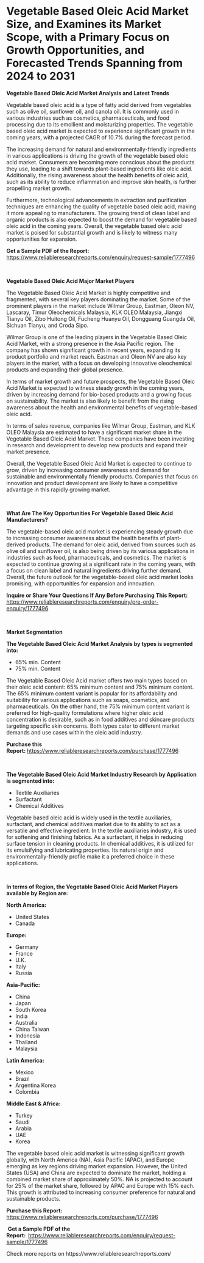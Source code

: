 <p><h1>Vegetable Based Oleic Acid Market Size, and Examines its Market Scope, with a Primary Focus on Growth Opportunities, and Forecasted Trends Spanning from 2024 to 2031</h1></p><p><strong>Vegetable Based Oleic Acid Market Analysis and Latest Trends</strong></p>
<p><p>Vegetable based oleic acid is a type of fatty acid derived from vegetables such as olive oil, sunflower oil, and canola oil. It is commonly used in various industries such as cosmetics, pharmaceuticals, and food processing due to its emollient and moisturizing properties. The vegetable based oleic acid market is expected to experience significant growth in the coming years, with a projected CAGR of 10.7% during the forecast period.</p><p>The increasing demand for natural and environmentally-friendly ingredients in various applications is driving the growth of the vegetable based oleic acid market. Consumers are becoming more conscious about the products they use, leading to a shift towards plant-based ingredients like oleic acid. Additionally, the rising awareness about the health benefits of oleic acid, such as its ability to reduce inflammation and improve skin health, is further propelling market growth.</p><p>Furthermore, technological advancements in extraction and purification techniques are enhancing the quality of vegetable based oleic acid, making it more appealing to manufacturers. The growing trend of clean label and organic products is also expected to boost the demand for vegetable based oleic acid in the coming years. Overall, the vegetable based oleic acid market is poised for substantial growth and is likely to witness many opportunities for expansion.</p></p>
<p><strong>Get a Sample PDF of the Report:&nbsp;</strong> <a href="https://www.reliableresearchreports.com/enquiry/request-sample/1777496">https://www.reliableresearchreports.com/enquiry/request-sample/1777496</a></p>
<p>&nbsp;</p>
<p><strong>Vegetable Based Oleic Acid Major Market Players</strong></p>
<p><p>The Vegetable Based Oleic Acid Market is highly competitive and fragmented, with several key players dominating the market. Some of the prominent players in the market include Wilmar Group, Eastman, Oleon NV, Lascaray, Timur Oleochemicals Malaysia, KLK OLEO Malaysia, Jiangxi Tianyu Oil, Zibo Huitong Oil, Fucheng Huanyu Oil, Dongguang Guangda Oil, Sichuan Tianyu, and Croda Sipo.</p><p>Wilmar Group is one of the leading players in the Vegetable Based Oleic Acid Market, with a strong presence in the Asia Pacific region. The company has shown significant growth in recent years, expanding its product portfolio and market reach. Eastman and Oleon NV are also key players in the market, with a focus on developing innovative oleochemical products and expanding their global presence.</p><p>In terms of market growth and future prospects, the Vegetable Based Oleic Acid Market is expected to witness steady growth in the coming years, driven by increasing demand for bio-based products and a growing focus on sustainability. The market is also likely to benefit from the rising awareness about the health and environmental benefits of vegetable-based oleic acid.</p><p>In terms of sales revenue, companies like Wilmar Group, Eastman, and KLK OLEO Malaysia are estimated to have a significant market share in the Vegetable Based Oleic Acid Market. These companies have been investing in research and development to develop new products and expand their market presence.</p><p>Overall, the Vegetable Based Oleic Acid Market is expected to continue to grow, driven by increasing consumer awareness and demand for sustainable and environmentally friendly products. Companies that focus on innovation and product development are likely to have a competitive advantage in this rapidly growing market.</p></p>
<p>&nbsp;</p>
<p><strong>What Are The Key Opportunities For Vegetable Based Oleic Acid Manufacturers?</strong></p>
<p><p>The vegetable-based oleic acid market is experiencing steady growth due to increasing consumer awareness about the health benefits of plant-derived products. The demand for oleic acid, derived from sources such as olive oil and sunflower oil, is also being driven by its various applications in industries such as food, pharmaceuticals, and cosmetics. The market is expected to continue growing at a significant rate in the coming years, with a focus on clean label and natural ingredients driving further demand. Overall, the future outlook for the vegetable-based oleic acid market looks promising, with opportunities for expansion and innovation.</p></p>
<p><strong>Inquire or Share Your Questions If Any Before Purchasing This Report:</strong> <a href="https://www.reliableresearchreports.com/enquiry/pre-order-enquiry/1777496">https://www.reliableresearchreports.com/enquiry/pre-order-enquiry/1777496</a></p>
<p>&nbsp;</p>
<p><strong>Market Segmentation</strong></p>
<p><strong>The Vegetable Based Oleic Acid Market Analysis by types is segmented into:</strong></p>
<p><ul><li>65% min. Content</li><li>75% min. Content</li></ul></p>
<p><p>The Vegetable Based Oleic Acid market offers two main types based on their oleic acid content: 65% minimum content and 75% minimum content. The 65% minimum content variant is popular for its affordability and suitability for various applications such as soaps, cosmetics, and pharmaceuticals. On the other hand, the 75% minimum content variant is preferred for high-quality formulations where higher oleic acid concentration is desirable, such as in food additives and skincare products targeting specific skin concerns. Both types cater to different market demands and use cases within the oleic acid industry.</p></p>
<p><strong>Purchase this Report:&nbsp;</strong><a href="https://www.reliableresearchreports.com/purchase/1777496">https://www.reliableresearchreports.com/purchase/1777496</a></p>
<p>&nbsp;</p>
<p><strong>The Vegetable Based Oleic Acid Market Industry Research by Application is segmented into:</strong></p>
<p><ul><li>Textile Auxiliaries</li><li>Surfactant</li><li>Chemical Additives</li></ul></p>
<p><p>Vegetable based oleic acid is widely used in the textile auxiliaries, surfactant, and chemical additives market due to its ability to act as a versatile and effective ingredient. In the textile auxiliaries industry, it is used for softening and finishing fabrics. As a surfactant, it helps in reducing surface tension in cleaning products. In chemical additives, it is utilized for its emulsifying and lubricating properties. Its natural origin and environmentally-friendly profile make it a preferred choice in these applications.</p></p>
<p>&nbsp;</p>
<p><strong>In terms of Region, the Vegetable Based Oleic Acid Market Players available by Region are:</strong></p>
<p>
    <p> <strong> North America: </strong>
        <ul>
            <li>United States</li>
            <li>Canada</li>
        </ul>
        </p> 
    <p> <strong> Europe: </strong>
        <ul>
            <li>Germany</li>
            <li>France</li>
            <li>U.K.</li>
            <li>Italy</li>
            <li>Russia</li>
        </ul>
        </p> 
    <p> <strong> Asia-Pacific: </strong>
        <ul>
            <li>China</li>
            <li>Japan</li>
            <li>South Korea</li>
            <li>India</li>
            <li>Australia</li>
            <li>China Taiwan</li>
            <li>Indonesia</li>
            <li>Thailand</li>
            <li>Malaysia</li>
        </ul>
        </p> 
    <p> <strong> Latin America: </strong>
        <ul>
            <li>Mexico</li>
            <li>Brazil</li>
            <li>Argentina Korea</li>
            <li>Colombia</li>
        </ul>
        </p> 
    <p> <strong> Middle East & Africa: </strong>
        <ul>
            <li>Turkey</li>
            <li>Saudi</li>
            <li>Arabia</li>
            <li>UAE</li>
            <li>Korea</li>
        </ul>
    </p>
    </p>
<p><p>The vegetable based oleic acid market is witnessing significant growth globally, with North America (NA), Asia Pacific (APAC), and Europe emerging as key regions driving market expansion. However, the United States (USA) and China are expected to dominate the market, holding a combined market share of approximately 50%. NA is projected to account for 25% of the market share, followed by APAC and Europe with 15% each. This growth is attributed to increasing consumer preference for natural and sustainable products.</p></p>
<p><strong>Purchase this Report: </strong><a href="https://www.reliableresearchreports.com/purchase/1777496">https://www.reliableresearchreports.com/purchase/1777496</a></p>
<p>&nbsp;<strong>Get a Sample PDF of the Report:&nbsp;&nbsp;</strong><a href="https://www.reliableresearchreports.com/enquiry/request-sample/1777496">https://www.reliableresearchreports.com/enquiry/request-sample/1777496</a></p>
<p><strong></strong></p>
<p>Check more reports on https://www.reliableresearchreports.com/</p>